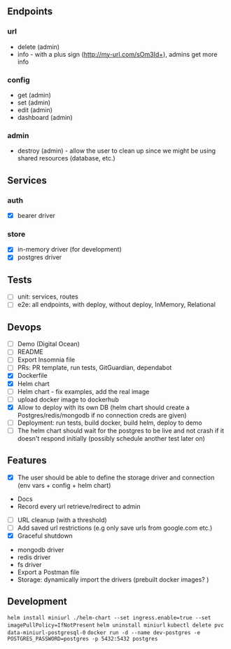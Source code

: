 ## Endpoints

### url

-   delete (admin)
-   info - with a plus sign (http://my-url.com/sOm3Id+), admins get more info

### config

-   get (admin)
-   set (admin)
-   edit (admin)
-   dashboard (admin)

### admin

-   destroy (admin) - allow the user to clean up since we might be using shared resources (database, etc.)

## Services

### auth

-   [x] bearer driver

### store

-   [x] in-memory driver (for development)
-   [x] postgres driver

## Tests

-   [ ] unit: services, routes
-   [ ] e2e: all endpoints, with deploy, without deploy, InMemory, Relational

## Devops

-   [ ] Demo (Digital Ocean)
-   [ ] README
-   [ ] Export Insomnia file
-   [ ] PRs: PR template, run tests, GitGuardian, dependabot
-   [x] Dockerfile
-   [x] Helm chart
-   [ ] Helm chart - fix examples, add the real image
-   [ ] upload docker image to dockerhub
-   [x] Allow to deploy with its own DB (helm chart should create a Postgres/redis/mongodb if no connection creds are given)
-   [ ] Deployment: run tests, build docker, build helm, deploy to demo
-   [ ] The helm chart should wait for the postgres to be live and not crash if it doesn't respond initially (possibly schedule another test later on)

## Features

-   [x] The user should be able to define the storage driver and connection (env vars + config + helm chart)
-   Docs
-   Record every url retrieve/redirect to admin
-   [ ] URL cleanup (with a threshold)
-   [ ] Add saved url restrictions (e.g only save urls from google.com etc.)
-   [x] Graceful shutdown
-   mongodb driver
-   redis driver
-   fs driver
-   Export a Postman file
-   Storage: dynamically import the drivers (prebuilt docker images? )

## Development

`helm install miniurl ./helm-chart --set ingress.enable=true --set imagePullPolicy=IfNotPresent`
`helm uninstall miniurl`
`kubectl delete pvc data-miniurl-postgresql-0`
`docker run -d --name dev-postgres -e POSTGRES_PASSWORD=postgres -p 5432:5432 postgres`
